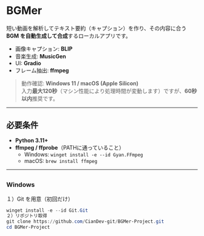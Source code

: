 # BGMer

短い動画を解析してテキスト要約（キャプション）を作り、その内容に合う **BGM を自動生成して合成**するローカルアプリです。

- 画像キャプション: **BLIP**
- 音楽生成: **MusicGen**
- UI: **Gradio**
- フレーム抽出: **ffmpeg**

> 動作確認: **Windows 11 / macOS (Apple Silicon)**  
> 入力**最大120秒**（マシン性能により処理時間が変動します）ですが、**60秒以内**推奨です。

---

## 必要条件

- **Python 3.11+**
- **ffmpeg / ffprobe**（PATHに通っていること）
  - Windows: `winget install -e --id Gyan.FFmpeg`
  - macOS:   `brew install ffmpeg`
---

##

### Windows

１）Git を用意（初回だけ）
   ```powershell
   winget install -e --id Git.Git
２）リポジトリ取得
  git clone https://github.com/CianDev-git/BGMer-Project.git
cd BGMer-Project

